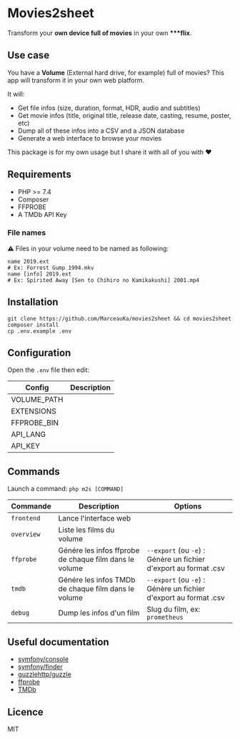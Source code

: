 # Movies2sheet

Transform your **own device full of movies** in your own **\*\*\*flix**.

## Use case

You have a **Volume** (External hard drive, for example) full of movies? This app will transform it in your own web platform.

It will:
- Get file infos (size, duration, format, HDR, audio and subtitles)
- Get movie infos (title, original title, release date, casting, resume, poster, etc)
- Dump all of these infos into a CSV and a JSON database
- Generate a web interface to browse your movies

This package is for my own usage but I share it with all of you with ♥️

## Requirements

- PHP >= 7.4
- Composer
- FFPROBE
- A TMDb API Key

### File names

⚠️ Files in your volume need to be named as following:
```
name 2019.ext
# Ex: Forrest Gump 1994.mkv
name [info] 2019.ext
# Ex: Spirited Away [Sen to Chihiro no Kamikakushi] 2001.mp4
```

## Installation

```
git clone https://github.com/MarceauKa/movies2sheet && cd movies2sheet
composer install
cp .env.example .env
```

## Configuration

Open the `.env` file then edit:

| Config | Description |
|--------|-------------|
| VOLUME_PATH |  |
| EXTENSIONS |  |
| FFPROBE_BIN |  |
| API_LANG |  |
| API_KEY |  |

## Commands

Launch a command: `php m2s [COMMAND]`

| Commande | Description | Options |
|----------|-------------|---------|
| `frontend` | Lance l'interface web | 
| `overview` | Liste les films du volume | 
| `ffprobe` | Génére les infos ffprobe de chaque film dans le volume | `--export` (ou `-e`) : Génère un fichier d'export au format .csv |
| `tmdb` | Génére les infos TMDb de chaque film dans le volume | `--export` (ou `-e`) : Génère un fichier d'export au format .csv |
| `debug` | Dump les infos d'un film | Slug du film, ex: `prometheus` |

## Useful documentation

- [symfony/console](https://symfony.com/doc/5.1/components/console.html)
- [symfony/finder](https://symfony.com/doc/5.1/components/finder.html)
- [guzzlehttp/guzzle](https://docs.guzzlephp.org/en/stable/)
- [ffprobe](https://ffmpeg.org/ffprobe.html)
- [TMDb](https://developers.themoviedb.org/3/getting-started/introduction)

## Licence

MIT